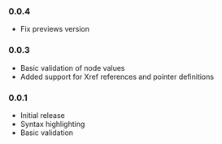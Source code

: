 ### 0.0.4

- Fix previews version

### 0.0.3

- Basic validation of node values
- Added support for Xref references and pointer definitions

### 0.0.1

- Initial release
- Syntax highlighting
- Basic validation
